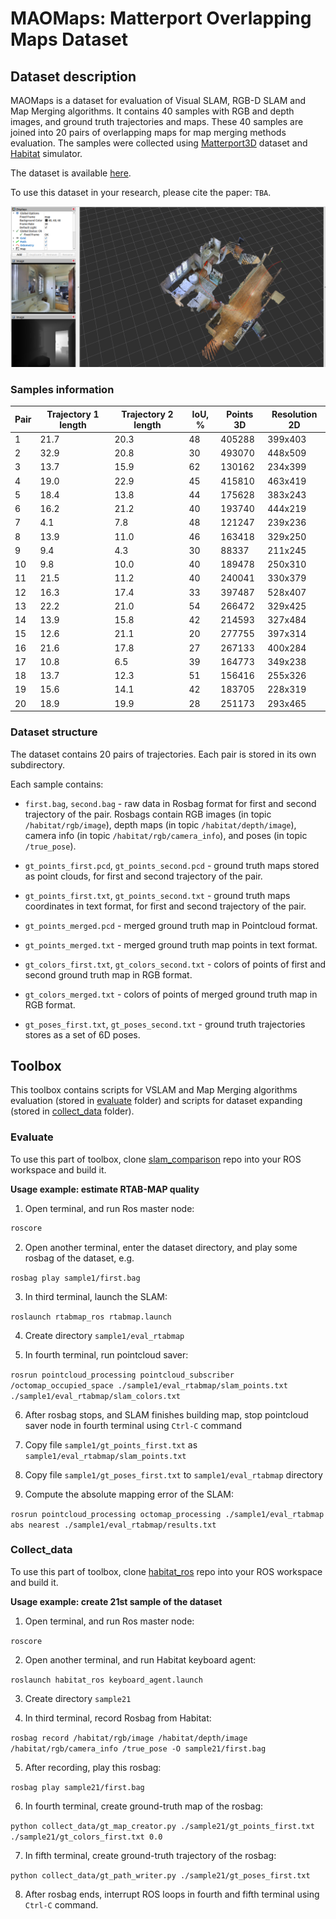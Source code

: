 # MAOMaps: Matterport Overlapping Maps Dataset

## Dataset description

MAOMaps is a dataset for evaluation of Visual SLAM, RGB-D SLAM and Map Merging algorithms. It contains 40 samples with RGB and depth images, and ground truth trajectories and maps. These 40 samples are joined into 20 pairs of overlapping maps for map merging methods evaluation. The samples were collected using [Matterport3D](https://niessner.github.io/Matterport/) dataset and [Habitat](https://aihabitat.org/) simulator.

The dataset is available [here](https://drive.google.com/drive/folders/1K88CglO9go3K4pJn_YUZCuWnT8yALefI).

To use this dataset in your research, please cite the paper: `TBA`.

![Image](img/maomaps_screen.png?raw=true "Title")

### Samples information

| Pair | Trajectory 1 length | Trajectory 2 length | IoU, % | Points 3D | Resolution 2D |
|------|---------------------|---------------------|--------|-----------|---------------|
|   1  |         21.7        |         20.3        | 48     | 405288    | 399x403       |
|   2  |         32.9        |         20.8        | 30     | 493070    | 448x509       | 
|   3  |         13.7        |         15.9        | 62     | 130162    | 234x399       | 
|   4  |         19.0        |         22.9        | 45     | 415810    | 463x419       | 
|   5  |         18.4        |         13.8        | 44     | 175628    | 383x243       | 
|   6  |         16.2        |         21.2        | 40     | 193740    | 444x219       | 
|   7  |         4.1         |         7.8         | 48     | 121247    | 239x236       | 
|   8  |         13.9        |         11.0        | 46     | 163418    | 329x250       |
|   9  |         9.4         |         4.3         | 30     | 88337     | 211x245       | 
|   10 |         9.8         |         10.0        | 40     | 189478    | 250x310       | 
|  11  |         21.5        |         11.2        | 40     | 240041    | 330x379       | 
|  12  |         16.3        |         17.4        | 33     | 397487    | 528x407       | 
|  13  |         22.2        |         21.0        | 54     | 266472    | 329x425       | 
|  14  |         13.9        |         15.8        | 42     | 214593    | 327x484       | 
|  15  |         12.6        |         21.1        | 20     | 277755    | 397x314       | 
|  16  |         21.6        |         17.8        | 27     | 267133    | 400x284       | 
|  17  |         10.8        |         6.5         | 39     | 164773    | 349x238       | 
|  18  |         13.7        |         12.3        | 51     | 156416    | 255x326       | 
|  19  |         15.6        |         14.1        | 42     | 183705    | 228x319       | 
|  20  |         18.9        |         19.9        | 28     | 251173    | 293x465       | 


### Dataset structure

The dataset contains 20 pairs of trajectories. Each pair is stored in its own subdirectory.

Each sample contains:

* `first.bag`, `second.bag` - raw data in Rosbag format for first and second trajectory of the pair. Rosbags contain RGB images (in topic `/habitat/rgb/image`), depth maps (in topic `/habitat/depth/image`), camera info (in topic `/habitat/rgb/camera_info`), and poses (in topic `/true_pose`).

* `gt_points_first.pcd`, `gt_points_second.pcd` - ground truth maps stored as point clouds, for first and second trajectory of the pair.

* `gt_points_first.txt`, `gt_points_second.txt` - ground truth maps coordinates in text format, for first and second trajectory of the pair.

* `gt_points_merged.pcd` - merged ground truth map in Pointcloud format.

* `gt_points_merged.txt` - merged ground truth map points in text format.

* `gt_colors_first.txt`, `gt_colors_second.txt` - colors of points of first and second ground truth map in RGB format.

* `gt_colors_merged.txt` - colors of points of merged ground truth map in RGB format.

* `gt_poses_first.txt`, `gt_poses_second.txt` - ground truth trajectories stores as a set of 6D poses.

## Toolbox

This toolbox contains scripts for VSLAM and Map Merging algorithms evaluation (stored in [evaluate](https://github.com/CnnDepth/MAOMaps/tree/master/evaluate) folder) and scripts for dataset expanding (stored in [collect_data](https://github.com/CnnDepth/MAOMaps/tree/master/collect_data) folder).

### Evaluate

To use this part of toolbox, clone [slam_comparison](https://github.com/CnnDepth/slam_comparison) repo into your ROS workspace and build it.

**Usage example: estimate RTAB-MAP quality**

1. Open terminal, and run Ros master node:

```bash
roscore
```

2. Open another terminal, enter the dataset directory, and play some rosbag of the dataset, e.g.

`rosbag play sample1/first.bag`

3. In third terminal, launch the SLAM:

`roslaunch rtabmap_ros rtabmap.launch`

4. Create directory `sample1/eval_rtabmap`

5. In fourth terminal, run pointcloud saver:

`rosrun pointcloud_processing pointcloud_subscriber /octomap_occupied_space ./sample1/eval_rtabmap/slam_points.txt ./sample1/eval_rtabmap/slam_colors.txt`

6. After rosbag stops, and SLAM finishes building map, stop pointcloud saver node in fourth terminal using `Ctrl-C` command

7. Copy file `sample1/gt_points_first.txt` as `sample1/eval_rtabmap/slam_points.txt`

8. Copy file `sample1/gt_poses_first.txt` to `sample1/eval_rtabmap` directory

9. Compute the absolute mapping error of the SLAM:

`rosrun pointcloud_processing octomap_processing ./sample1/eval_rtabmap abs nearest ./sample1/eval_rtabmap/results.txt`

### Collect_data

To use this part of toolbox, clone [habitat_ros](https://github.com/CnnDepth/habitat_ros) repo into your ROS workspace and build it.

**Usage example: create 21st sample of the dataset**


1. Open terminal, and run Ros master node:

`roscore`

2. Open another terminal, and run Habitat keyboard agent:

`roslaunch habitat_ros keyboard_agent.launch`

3. Create directory `sample21`

4. In third terminal, record Rosbag from Habitat:

`rosbag record /habitat/rgb/image /habitat/depth/image /habitat/rgb/camera_info /true_pose -O sample21/first.bag`

5. After recording, play this rosbag:

`rosbag play sample21/first.bag`

6. In fourth terminal, create ground-truth map of the rosbag:

`python collect_data/gt_map_creator.py ./sample21/gt_points_first.txt ./sample21/gt_colors_first.txt 0.0`

7. In fifth terminal, create ground-truth trajectory of the rosbag:

`python collect_data/gt_path_writer.py ./sample21/gt_poses_first.txt`

8. After rosbag ends, interrupt ROS loops in fourth and fifth terminal using `Ctrl-C` command.
